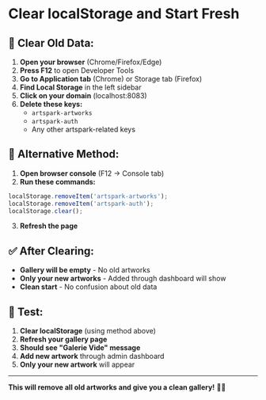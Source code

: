 # Clear localStorage and Start Fresh

## 🧹 **Clear Old Data:**

1. **Open your browser** (Chrome/Firefox/Edge)
2. **Press F12** to open Developer Tools
3. **Go to Application tab** (Chrome) or Storage tab (Firefox)
4. **Find Local Storage** in the left sidebar
5. **Click on your domain** (localhost:8083)
6. **Delete these keys:**
   - `artspark-artworks`
   - `artspark-auth`
   - Any other artspark-related keys

## 🔄 **Alternative Method:**

1. **Open browser console** (F12 → Console tab)
2. **Run these commands:**

```javascript
localStorage.removeItem('artspark-artworks');
localStorage.removeItem('artspark-auth');
localStorage.clear();
```

3. **Refresh the page**

## ✅ **After Clearing:**

- **Gallery will be empty** - No old artworks
- **Only your new artworks** - Added through dashboard will show
- **Clean start** - No confusion about old data

## 🎯 **Test:**

1. **Clear localStorage** (using method above)
2. **Refresh your gallery page**
3. **Should see "Galerie Vide" message**
4. **Add new artwork** through admin dashboard
5. **Only your new artwork** will appear

---

**This will remove all old artworks and give you a clean gallery!** 🧹✨
